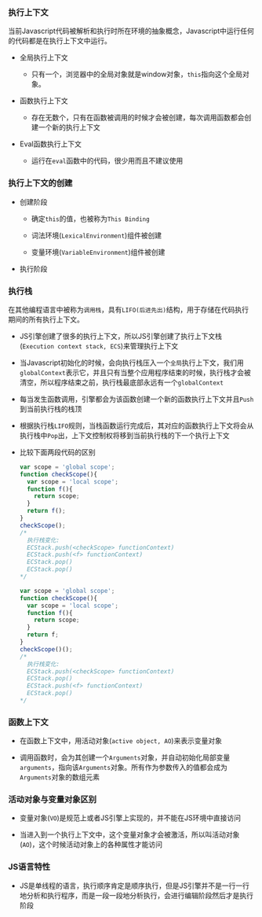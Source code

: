 ### 执行上下文
  当前Javascript代码被解析和执行时所在环境的抽象概念，Javascript中运行任何的代码都是在执行上下文中运行。

  - 全局执行上下文
    - 只有一个，浏览器中的全局对象就是window对象，``this``指向这个全局对象。

  - 函数执行上下文
    - 存在无数个，只有在函数被调用的时候才会被创建，每次调用函数都会创建一个新的执行上下文

  - Eval函数执行上下文
    - 运行在``eval``函数中的代码，很少用而且不建议使用

### 执行上下文的创建
  - 创建阶段
    - 确定``this``的值，也被称为``This Binding``

    - 词法环境(``LexicalEnvironment``)组件被创建

    - 变量环境(``VariableEnvironment``)组件被创建


  - 执行阶段

### 执行栈
  在其他编程语言中被称为``调用栈``，具有``LIFO(后进先出)``结构，用于存储在代码执行期间的所有执行上下文。

  - JS引擎创建了很多的执行上下文，所以JS引擎创建了执行上下文栈(``Execution context stack, ECS``)来管理执行上下文

  - 当Javascript初始化的时候，会向执行栈压入一个``全局``执行上下文，我们用``globalContext``表示它，并且只有当整个应用程序结束的时候，执行栈才会被清空，所以程序结束之前，执行栈最底部永远有一个``globalContext``

  - 每当发生函数调用，引擎都会为该函数创建一个新的函数执行上下文并且``Push``到当前执行栈的栈顶

  - 根据执行栈``LIFO``规则，当栈函数运行完成后，其对应的函数执行上下文将会从执行栈中``Pop``出，上下文控制权将移到当前执行栈的下一个执行上下文

  - 比较下面两段代码的区别
    ```js
    var scope = 'global scope';
    function checkScope(){
      var scope = 'local scope';
      function f(){
        return scope;
      }
      return f();
    }
    checkScope();
    /*
      执行栈变化:
      ECStack.push(<checkScope> functionContext)
      ECStack.push(<f> functionContext)
      ECStack.pop()
      ECStack.pop()
    */
    ```

    ```js
    var scope = 'global scope';
    function checkScope(){
      var scope = 'local scope';
      function f(){
        return scope;
      }
      return f;
    }
    checkScope()();
    /*
      执行栈变化:
      ECStack.push(<checkScope> functionContext)
      ECStack.pop()
      ECStack.push(<f> functionContext)
      ECStack.pop()
    */
    ```

### 函数上下文
  - 在函数上下文中，用活动对象(``active object, AO``)来表示变量对象

  - 调用函数时，会为其创建一个``Arguments``对象，并自动初始化局部变量``arguments``，指向该``Arguments``对象。所有作为参数传入的值都会成为``Arguments``对象的数组元素

### 活动对象与变量对象区别
  - 变量对象(``VO``)是规范上或者JS引擎上实现的，并不能在JS环境中直接访问

  - 当进入到一个执行上下文中，这个变量对象才会被激活，所以叫活动对象(``AO``)，这个时候活动对象上的各种属性才能访问

### JS语言特性
  - JS是单线程的语言，执行顺序肯定是顺序执行，但是JS引擎并不是一行一行地分析和执行程序，而是一段一段地分析执行，会进行编辑阶段然后才是执行阶段